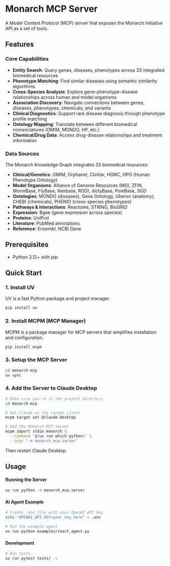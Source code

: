 # Monarch MCP Server

A Model Context Protocol (MCP) server that exposes the Monarch Initiative API as a set of tools.

## Features

### Core Capabilities

- **Entity Search**: Query genes, diseases, phenotypes across 33 integrated biomedical resources
- **Phenotype Matching**: Find similar diseases using semantic similarity algorithms
- **Cross-Species Analysis**: Explore gene-phenotype-disease relationships across human and model organisms
- **Association Discovery**: Navigate connections between genes, diseases, phenotypes, chemicals, and variants
- **Clinical Diagnostics**: Support rare disease diagnosis through phenotype profile matching
- **Ontology Mapping**: Translate between different biomedical nomenclatures (OMIM, MONDO, HP, etc.)
- **Chemical/Drug Data**: Access drug-disease relationships and treatment information

### Data Sources

The Monarch Knowledge Graph integrates 33 biomedical resources:

- **Clinical/Genetics**: OMIM, Orphanet, ClinVar, HGNC, HPO (Human Phenotype Ontology)
- **Model Organisms**: Alliance of Genome Resources (MGI, ZFIN, WormBase, FlyBase, Xenbase, RGD), dictyBase, PomBase, SGD
- **Ontologies**: MONDO (diseases), Gene Ontology, Uberon (anatomy), CHEBI (chemicals), PHENIO (cross-species phenotypes)
- **Pathways & Interactions**: Reactome, STRING, BioGRID
- **Expression**: Bgee (gene expression across species)
- **Proteins**: UniProt
- **Literature**: PubMed annotations
- **Reference**: Ensembl, NCBI Gene

## Prerequisites

- Python 3.12+ with pip

## Quick Start

### 1. Install UV
UV is a fast Python package and project manager.

```bash
pip install uv
```

### 2. Install MCPM (MCP Manager)
MCPM is a package manager for MCP servers that simplifies installation and configuration.

```bash
pip install mcpm
```

### 3. Setup the MCP Server
```bash
cd monarch-mcp
uv sync
```

### 4. Add the Server to Claude Desktop
```bash
# Make sure you're in the project directory
cd monarch-mcp

# Set Claude as the target client
mcpm target set @claude-desktop

# Add the Monarch MCP server
mcpm import stdio monarch \
  --command "$(uv run which python)" \
  --args "-m monarch_mcp.server"
```
Then restart Claude Desktop.

## Usage

#### Running the Server

```bash
uv run python -m monarch_mcp.server
```

#### AI Agent Example

```bash
# Create .env file with your OpenAI API key
echo "OPENAI_API_KEY=your_key_here" > .env

# Run the example agent
uv run python examples/react_agent.py
```

#### Development

```bash
# Run tests
uv run pytest tests/ -v
```
